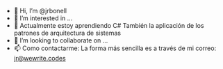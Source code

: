 - 👋 Hi, I’m @jrbonell
- 👀 I’m interested in ...
- 🌱 Actualmente estoy aprendiendo C#
  También la aplicación de los patrones de arquitectura de sistemas
- 💞️ I’m looking to collaborate on ...
- 📫 Como contactarme:
  La forma más sencilla es a través de mi correo: jr@wewrite.codes

<!---
jrbonell/jrbonell is a ✨ special ✨ repository because its `README.md` (this file) appears on your GitHub profile.
You can click the Preview link to take a look at your changes.
--->
